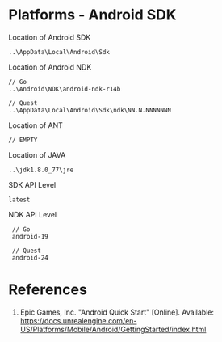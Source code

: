 # Platforms - Android SDK

Location of Android SDK

    ..\AppData\Local\Android\Sdk

Location of Android NDK

    // Go
    ..\Android\NDK\android-ndk-r14b

    // Quest
    ..\AppData\Local\Android\Sdk\ndk\NN.N.NNNNNNN

Location of ANT

    // EMPTY

Location of JAVA

    ..\jdk1.8.0_77\jre

SDK API Level

    latest

NDK API Level

     // Go
     android-19

     // Quest
     android-24


# References

1. Epic Games, Inc. "Android Quick Start" [Online]. Available: https://docs.unrealengine.com/en-US/Platforms/Mobile/Android/GettingStarted/index.html


